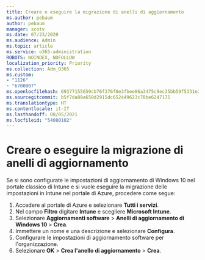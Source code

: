 ```yaml
---
title: Creare o eseguire la migrazione di anelli di aggiornamento
ms.author: pebaum
author: pebaum
manager: scotv
ms.date: 07/23/2020
ms.audience: Admin
ms.topic: article
ms.service: o365-administration
ROBOTS: NOINDEX, NOFOLLOW
localization_priority: Priority
ms.collection: Adm_O365
ms.custom:
- "1126"
- "6700007"
ms.openlocfilehash: 69377155659cb76f376f0e3fbee86a3475c9ec35bb59f5331e26ca15b12e548a
ms.sourcegitcommit: b5f7da89a650d2915dc652449623c78be6247175
ms.translationtype: HT
ms.contentlocale: it-IT
ms.lasthandoff: 08/05/2021
ms.locfileid: "54080102"
---
```

# <a name="create-or-migrate-update-rings"></a>Creare o eseguire la migrazione di anelli di aggiornamento

Se si sono configurate le impostazioni di aggiornamento di Windows 10 nel portale classico di Intune e si vuole eseguire la migrazione delle impostazioni in Intune nel portale di Azure, procedere come segue:

1.  Accedere al portale di Azure e selezionare **Tutti i servizi**.
2.  Nel campo **Filtro** digitare **Intune** e scegliere **Microsoft Intune**.
3.  Selezionare **Aggiornamenti software**  >  **Anelli di aggiornamento di Windows 10**  >  **Crea**.
4.  Immettere un nome e una descrizione e selezionare **Configura**.
5.  Configurare le impostazioni di aggiornamento software per l'organizzazione.
6.  Selezionare **OK** > **Crea l'anello di aggiornamento** > **Crea**.